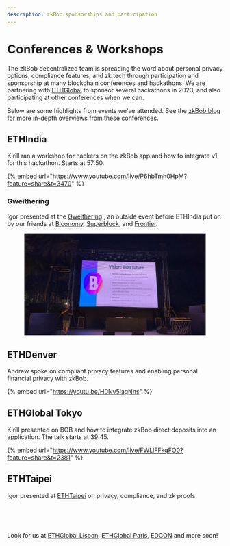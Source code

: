 ```yaml
---
description: zkBob sponsorships and participation
---
```


# Conferences & Workshops

The zkBob decentralized team is spreading the word about personal privacy options, compliance features, and zk tech through participation and sponsorship at many blockchain conferences and hackathons. We are partnering with [ETHGlobal](https://ethglobal.com/) to sponsor several hackathons in 2023, and also participating at other conferences when we can.

Below are some highlights from events we've attended. See the [zkBob blog](https://blog.zkbob.com) for more in-depth overviews from these conferences.

## ETHIndia

Kirill ran a workshop for hackers on the zkBob app and how to integrate v1 for this hackathon. Starts at 57:50.

{% embed url="https://www.youtube.com/live/P6hbTmh0HpM?feature=share&t=3470" %}

### Gweithering

Igor presented at the [Gweithering](https://www.gweithering.xyz/) , an outside event before ETHIndia put on by our friends at [Biconomy](https://www.biconomy.io/), [Superblock](https://www.superblock.one/), and [Frontier](https://www.frontier.xyz/).&#x20;

<figure><img src="../.gitbook/assets/BOB-future.jpeg" alt=""><figcaption></figcaption></figure>

## ETHDenver

Andrew spoke on compliant privacy features and enabling personal financial privacy with zkBob.

{% embed url="https://youtu.be/H0Nv5iagNns" %}

## ETHGlobal Tokyo

Kirill presented on BOB and how to integrate zkBob direct deposits into an application. The talk starts at 39:45.

{% embed url="https://www.youtube.com/live/FWLlFFkqFO0?feature=share&t=2381" %}

## ETHTaipei

Igor presented at [ETHTaipei](https://ethtaipei.org/) on privacy, compliance, and zk proofs.

<figure><img src="../.gitbook/assets/DSC07539.jpg" alt=""><figcaption></figcaption></figure>

<figure><img src="../.gitbook/assets/DSC07542.jpg" alt=""><figcaption></figcaption></figure>

Look for us at [ETHGlobal Lisbon](https://ethglobal.com/events/lisbon), [ETHGlobal Paris](https://ethglobal.com/events/paris2023), [EDCON](https://www.edcon.io/) and more soon!

